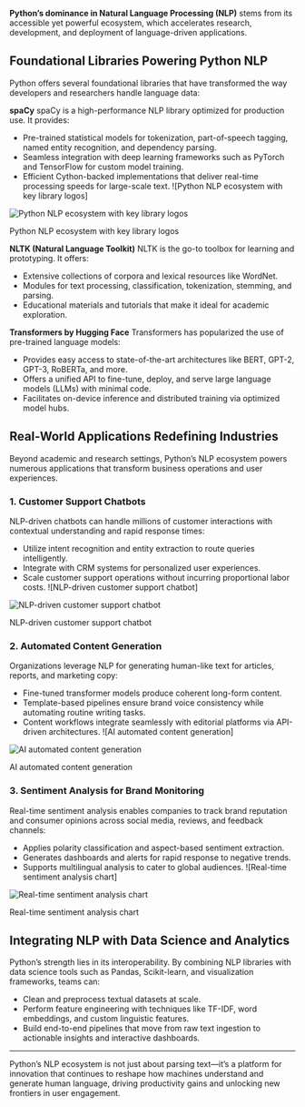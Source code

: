 
**Python’s dominance in Natural Language Processing (NLP)** stems from its accessible yet powerful ecosystem, which accelerates research, development, and deployment of language-driven applications.

## Foundational Libraries Powering Python NLP

Python offers several foundational libraries that have transformed the way developers and researchers handle language data:

**spaCy**
spaCy is a high-performance NLP library optimized for production use. It provides:

- Pre-trained statistical models for tokenization, part-of-speech tagging, named entity recognition, and dependency parsing.
- Seamless integration with deep learning frameworks such as PyTorch and TensorFlow for custom model training.
- Efficient Cython-backed implementations that deliver real-time processing speeds for large-scale text.
![Python NLP ecosystem with key library logos]

![Python NLP ecosystem with key library logos](https://user-gen-media-assets.s3.amazonaws.com/seedream_images/5c907c63-02ed-4ec1-b50b-5f5eeac7800f.png)

Python NLP ecosystem with key library logos

**NLTK (Natural Language Toolkit)**
NLTK is the go-to toolbox for learning and prototyping. It offers:

- Extensive collections of corpora and lexical resources like WordNet.
- Modules for text processing, classification, tokenization, stemming, and parsing.
- Educational materials and tutorials that make it ideal for academic exploration.

**Transformers by Hugging Face**
Transformers has popularized the use of pre-trained language models:

- Provides easy access to state-of-the-art architectures like BERT, GPT-2, GPT-3, RoBERTa, and more.
- Offers a unified API to fine-tune, deploy, and serve large language models (LLMs) with minimal code.
- Facilitates on-device inference and distributed training via optimized model hubs.


## Real-World Applications Redefining Industries

Beyond academic and research settings, Python’s NLP ecosystem powers numerous applications that transform business operations and user experiences.

### 1. Customer Support Chatbots

NLP-driven chatbots can handle millions of customer interactions with contextual understanding and rapid response times:

- Utilize intent recognition and entity extraction to route queries intelligently.
- Integrate with CRM systems for personalized user experiences.
- Scale customer support operations without incurring proportional labor costs.
![NLP-driven customer support chatbot]

![NLP-driven customer support chatbot](https://user-gen-media-assets.s3.amazonaws.com/seedream_images/971d956d-fd68-4482-80ce-dc3f71cba7a8.png)

NLP-driven customer support chatbot

### 2. Automated Content Generation

Organizations leverage NLP for generating human-like text for articles, reports, and marketing copy:

- Fine-tuned transformer models produce coherent long-form content.
- Template-based pipelines ensure brand voice consistency while automating routine writing tasks.
- Content workflows integrate seamlessly with editorial platforms via API-driven architectures.
![AI automated content generation]

![AI automated content generation](https://user-gen-media-assets.s3.amazonaws.com/seedream_images/a653067e-5fd7-4ba2-9079-989edf64310b.png)

AI automated content generation

### 3. Sentiment Analysis for Brand Monitoring

Real-time sentiment analysis enables companies to track brand reputation and consumer opinions across social media, reviews, and feedback channels:

- Applies polarity classification and aspect-based sentiment extraction.
- Generates dashboards and alerts for rapid response to negative trends.
- Supports multilingual analysis to cater to global audiences.
![Real-time sentiment analysis chart]

![Real-time sentiment analysis chart](https://user-gen-media-assets.s3.amazonaws.com/seedream_images/6aae21fd-3e9c-4688-8859-af7b7d422fe8.png)

Real-time sentiment analysis chart

## Integrating NLP with Data Science and Analytics

Python’s strength lies in its interoperability. By combining NLP libraries with data science tools such as Pandas, Scikit-learn, and visualization frameworks, teams can:

- Clean and preprocess textual datasets at scale.
- Perform feature engineering with techniques like TF-IDF, word embeddings, and custom linguistic features.
- Build end-to-end pipelines that move from raw text ingestion to actionable insights and interactive dashboards.

***

Python’s NLP ecosystem is not just about parsing text—it’s a platform for innovation that continues to reshape how machines understand and generate human language, driving productivity gains and unlocking new frontiers in user engagement.

